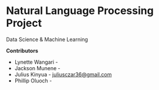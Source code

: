 # Natural Language Processing Project

Data Science & Machine Learning


**Contributors**
- Lynette Wangari - 
- Jackson Munene - 
- Julius Kinyua - juliusczar36@gmail.com
- Phillip Oluoch - 
